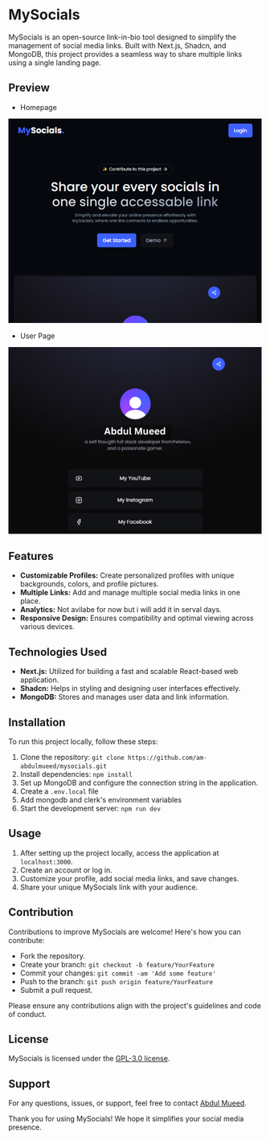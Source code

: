 # MySocials

MySocials is an open-source link-in-bio tool designed to simplify the management of social media links. Built with Next.js, Shadcn, and MongoDB, this project provides a seamless way to share multiple links using a single landing page.

## Preview

- Homepage

![MySocials Preview](/public/homepage.png)

- User Page

![MySocials Preview](/public/demo.png)

## Features

- **Customizable Profiles:** Create personalized profiles with unique backgrounds, colors, and profile pictures.
- **Multiple Links:** Add and manage multiple social media links in one place.
- **Analytics:** Not avilabe for now but i will add it in serval days.
- **Responsive Design:** Ensures compatibility and optimal viewing across various devices.

## Technologies Used

- **Next.js:** Utilized for building a fast and scalable React-based web application.
- **Shadcn:** Helps in styling and designing user interfaces effectively.
- **MongoDB:** Stores and manages user data and link information.

## Installation

To run this project locally, follow these steps:

1. Clone the repository: `git clone https://github.com/am-abdulmueed/mysocials.git`
2. Install dependencies: `npm install`
3. Set up MongoDB and configure the connection string in the application.
4. Create a `.env.local` file
5. Add mongodb and clerk's environment variables
7. Start the development server: `npm run dev`

## Usage

1. After setting up the project locally, access the application at `localhost:3000`.
2. Create an account or log in.
3. Customize your profile, add social media links, and save changes.
4. Share your unique MySocials link with your audience.

## Contribution

Contributions to improve MySocials are welcome! Here's how you can contribute:

- Fork the repository.
- Create your branch: `git checkout -b feature/YourFeature`
- Commit your changes: `git commit -am 'Add some feature'`
- Push to the branch: `git push origin feature/YourFeature`
- Submit a pull request.

Please ensure any contributions align with the project's guidelines and code of conduct.

## License

MySocials is licensed under the [GPL-3.0 license](https://github.com/am-abdulmueed/mysocials/#GPL-3.0-1-ov-file).

## Support

For any questions, issues, or support, feel free to contact [Abdul Mueed](https://am-abdulmueed.vercel.app/).

Thank you for using MySocials! We hope it simplifies your social media presence.
